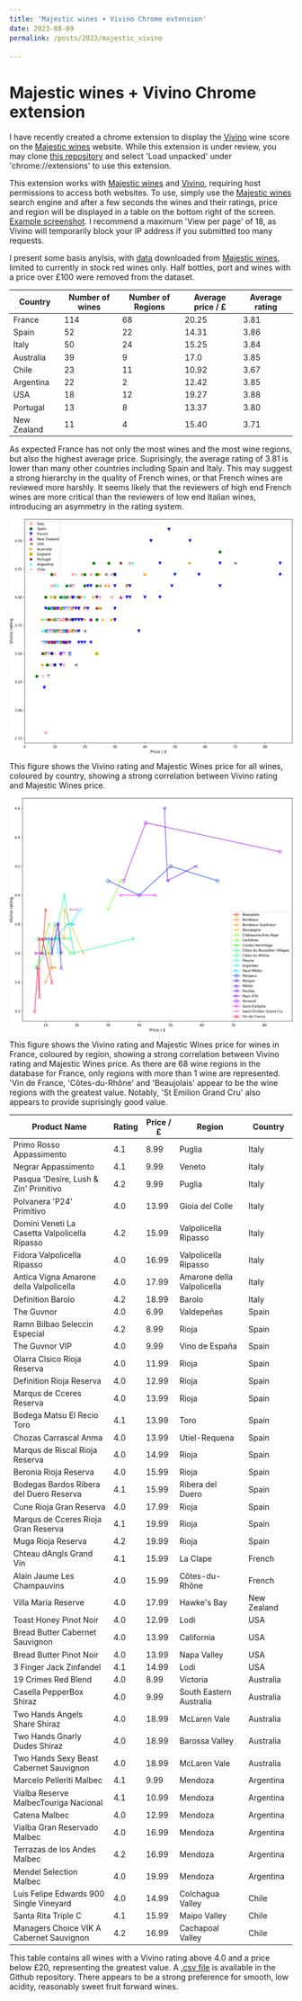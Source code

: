```yaml
---
title: 'Majestic wines + Vivino Chrome extension'
date: 2023-08-09
permalink: /posts/2023/majestic_vivino

---
```


# Majestic wines + Vivino Chrome extension

I have recently created a chrome extension to display the [Vivino](https://www.vivino.com) wine score on the [Majestic wines](https://www.majestic.co.uk) website. While this extension is under review, you may clone [this repository](https://github.com/chrisahart/vivino-majestic/tree/main) and select 'Load unpacked' under 'chrome://extensions' to use this extension.

This extension works with [Majestic wines](https://www.majestic.co.uk) and [Vivino](https://www.vivino.com), requiring host permissions to access both websites. To use, simply use the [Majestic wines](https://www.majestic.co.uk) search engine and after a few seconds the wines and their ratings, price and region will be displayed in a table on the bottom right of the screen. [Example screenshot](https://github.com/chrisahart/vivino-majestic/blob/main/extension/screenshot.png). I recommend a maximum 'View per page' of 18, as Vivino will temporarily block your IP address if you submitted too many requests.

I present some basis anylsis, with [data](https://github.com/chrisahart/vivino-majestic/tree/main/analysis/data) downloaded from [Majestic wines](https://www.majestic.co.uk), limited to currently in stock red wines only. Half bottles, port and wines with a price over £100 were removed from the dataset. 

| Country      | Number of wines | Number of Regions | Average price / £ | Average rating |
| -----------      | ----------- | ----------- | -----------| ----------- |
| France      | 114       |  68       | 20.25       |3.81       |
| Spain      | 52       |  22       | 14.31       |3.86       |
| Italy      | 50       |  24       | 15.25       |3.84       |
| Australia      | 39       |  9       | 17.0       |3.85      |
| Chile      | 23       |  11       | 10.92       |3.67       |
| Argentina      | 22       |  2       | 12.42       |3.85       |
| USA      | 18       |  12       | 19.27       |3.88       |
| Portugal      | 13       |  8       | 13.37       |3.80       |
| New Zealand      | 11       |  4       | 15.40       |3.71       |

As expected France has not only the most wines and the most wine regions, but also the highest average price. Suprisingly, the average rating of 3.81 is lower than many other countries including Spain and Italy. This may suggest a strong hierarchy in the quality of French wines, or that French wines are reviewed more harshly. It seems likely that the reviewers of high end French wines are more critical than the reviewers of low end Italian wines, introducing an asymmetry in the rating system.

<img src="https://github.com/chrisahart/vivino-majestic/blob/main/analysis/plots/price_rating_all.png" style="display: block; margin: auto;" />

This figure shows the Vivino rating and Majestic Wines price for all wines, coloured by country, showing a strong correlation between Vivino rating and Majestic Wines price. 

<img src="https://github.com/chrisahart/vivino-majestic/blob/main/analysis/plots/price_rating_france-multiple-regions-only.png" style="display: block; margin: auto;" />

This figure shows the Vivino rating and Majestic Wines price for wines in France, coloured by region, showing a strong correlation between Vivino rating and Majestic Wines price. As there are 68 wine regions in the database for France, only regions with more than 1 wine are represented. 'Vin de France, 'Côtes-du-Rhône' and 'Beaujolais' appear to be the wine regions with the greatest value. Notably, 'St Emilion Grand Cru' also appears to provide suprisingly good value.

| Product Name      | Rating | Price / £ | Region| Country|
|-----------|-----------|-----------|-----------|-----------|
Primo Rosso Appassimento |4.1|8.99|Puglia|Italy
Negrar Appassimento |4.1|9.99|Veneto|Italy
Pasqua 'Desire, Lush & Zin' Primitivo|4.2|9.99|Puglia|Italy
Polvanera 'P24' Primitivo |4.0|13.99|Gioia del Colle|Italy
Domini Veneti La Casetta Valpolicella Ripasso |4.2|15.99|Valpolicella Ripasso|Italy
Fidora Valpolicella Ripasso |4.0|16.99|Valpolicella Ripasso|Italy
Antica Vigna Amarone della Valpolicella|4.0|17.99|Amarone della Valpolicella|Italy
Definition Barolo |4.2|18.99|Barolo|Italy
The Guvnor |4.0|6.99|Valdepeñas|Spain
Ramn Bilbao Seleccin Especial |4.2|8.99|Rioja|Spain
The Guvnor VIP |4.0|9.99|Vino de España|Spain
Olarra Clsico Rioja Reserva |4.0|11.99|Rioja|Spain
Definition Rioja Reserva |4.0|12.99|Rioja|Spain
Marqus de Cceres  Reserva |4.0|13.99|Rioja|Spain
Bodega Matsu El Recio Toro|4.1|13.99|Toro|Spain
Chozas Carrascal Anma |4.0|13.99|Utiel-Requena|Spain
Marqus de Riscal Rioja Reserva|4.0|14.99|Rioja|Spain
Beronia Rioja Reserva|4.0|15.99|Rioja|Spain
Bodegas Bardos Ribera del Duero Reserva|4.1|15.99|Ribera del Duero|Spain
Cune Rioja Gran Reserva|4.0|17.99|Rioja|Spain
Marqus de Cceres Rioja Gran Reserva |4.1|19.99|Rioja|Spain
Muga Rioja Reserva |4.2|19.99|Rioja|Spain
Chteau dAngls Grand Vin |4.1|15.99|La Clape|French
Alain Jaume Les Champauvins |4.0|15.99|Côtes-du-Rhône|French
Villa Maria Reserve  |4.0|17.99|Hawke's Bay|New Zealand
Toast Honey Pinot Noir |4.0|12.99|Lodi|USA
Bread Butter Cabernet Sauvignon |4.0|13.99|California|USA
Bread Butter Pinot Noir |4.0|13.99|Napa Valley|USA
3 Finger Jack Zinfandel |4.1|14.99|Lodi|USA
19 Crimes Red Blend |4.0|8.99|Victoria|Australia
Casella PepperBox Shiraz |4.0|9.99|South Eastern Australia|Australia
Two Hands Angels Share Shiraz | 4.0|18.99|McLaren Vale|Australia
Two Hands Gnarly Dudes Shiraz |4.0|18.99|Barossa Valley|Australia
Two Hands Sexy Beast Cabernet Sauvignon |4.0|18.99|McLaren Vale|Australia
Marcelo Pelleriti Malbec |4.1|9.99|Mendoza|Argentina
Vialba Reserve MalbecTouriga Nacional |4.1|10.99|Mendoza|Argentina
Catena Malbec |4.0|12.99|Mendoza|Argentina
Vialba Gran Reservado Malbec |4.0|16.99|Mendoza|Argentina
Terrazas de los Andes Malbec |4.2|16.99|Mendoza|Argentina
Mendel Selection Malbec |4.0|19.99|Mendoza|Argentina
Luis Felipe Edwards 900 Single Vineyard |4.0|14.99|Colchagua Valley|Chile
Santa Rita Triple C |4.1|15.99|Maipo Valley|Chile
Managers Choice VIK A Cabernet Sauvignon |4.2|16.99|Cachapoal Valley|Chile

This table contains all wines with a Vivino rating above 4.0 and a price below £20, representing the greatest value. A [.csv file](https://github.com/chrisahart/vivino-majestic/blob/main/analysis/data/wines_rating-above-4.0_price-below-20.csv) is available in the Github repository. There appears to be a strong preference for smooth, low acidity, reasonably sweet fruit forward wines.


